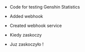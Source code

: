 * Code for testing Genshin Statistics

* Added webhook

* Created webhook service

* Kiedy zaskoczy

* Juz zaskoczyło !